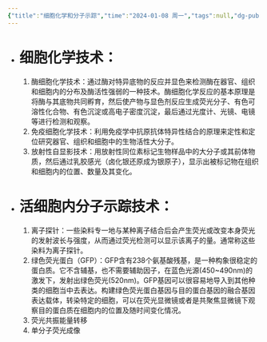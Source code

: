 ```yaml
---
{"title":"细胞化学和分子示踪","time":"2024-01-08 周一","tags":null,"dg-publish":true,"dg-home":false,"permalink":"/200 学习/201 细胞生物学/第03章 细生的研究方法/第4节 细胞化学和分子示踪/细胞化学和分子示踪/","dgPassFrontmatter":true,"created":"2024-01-25T18:45:03.000+08:00","updated":"2024-01-25T18:45:03.000+08:00"}
---
```


- # 细胞化学技术：
	1. 酶细胞化学技术：通过酶对特异底物的反应并显色来检测酶在器官、组织和细胞内的分布及酶活性强弱的一种技术。酶细胞化学反应的基本原理是将酶与其底物共同孵育，然后使产物与显色剂反应生成荧光分子、有色可溶性化合物、有色沉淀或高电子密度沉淀，最后通过光度计、光镜、电镜等进行检测和观察。
	2. 免疫细胞化学技术：利用免疫学中抗原抗体特异性结合的原理来定性和定位研究器官、组织和细胞中的生物活性大分子。
	3. 放射性自显影技术：用放射性同位素标记生物样品中的大分子或其前体物质，然后通过乳胶感光（卤化银还原成为银原子），显示出被标记物在组织和细胞内的位置、数量及其变化。

- # 活细胞内分子示踪技术：
	1. 离子探针：一些染料专一地与某种离子结合后会产生荧光或改变本身荧光的发射波长与强度，从而通过荧光检测可以显示该离子的量。通常称这些染料为离子探针。
	2. 绿色荧光蛋白（GFP）：GFP含有238个氨基酸残基，是一种构象很稳定的蛋白质。它不含辅基，也不需要辅助因子，在蓝色光源(450~490nm)的激发下，发射出绿色荧光(520nm)。GFP基因可以很容易地导入到其他种类的细胞当中去表达。构建绿色荧光蛋白基因与目的蛋白基因的融合基因表达载体，转染特定的细胞，可以在荧光显微镜或者是共聚焦显微镜下观察目的蛋白质在细胞内的位置及随时间变化情况。
	3. 荧光共振能量转移
	4. 单分子荧光成像